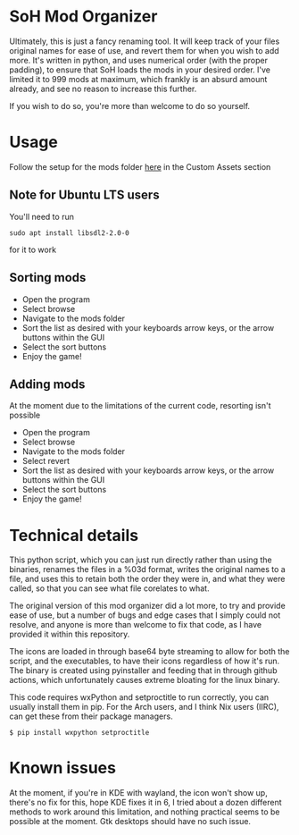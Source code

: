 
# SoH Mod Organizer

Ultimately, this is just a fancy renaming tool. It will keep track of your files original names for ease of use, and revert them for when you wish to add more. It's written in python, and uses numerical order (with the proper padding), to ensure that SoH loads the mods in your desired order. I've limited it to 999 mods at maximum, which frankly is an absurd amount already, and see no reason to increase this further.

If you wish to do so, you're more than welcome to do so yourself.

# Usage

Follow the setup for the mods folder [here](https://github.com/HarbourMasters/Shipwright) in the Custom Assets section

## Note for Ubuntu LTS users
You'll need to run

`sudo apt install libsdl2-2.0-0`

for it to work

## Sorting mods

+ Open the program
+ Select browse
+ Navigate to the mods folder
+ Sort the list as desired with your keyboards arrow keys, or the arrow buttons within the GUI
+ Select the sort buttons
+ Enjoy the game!

## Adding mods

At the moment due to the limitations of the current code, resorting isn't possible

+ Open the program
+ Select browse
+ Navigate to the mods folder
+ Select revert
+ Sort the list as desired with your keyboards arrow keys, or the arrow buttons within the GUI
+ Select the sort buttons
+ Enjoy the game!

# Technical details
This python script, which you can just run directly rather than using the binaries, renames the files in a %03d format, writes the original names to a file, and uses this to retain both the order they were in, and what they were called, so that you can see what file corelates to what.

The original version of this mod organizer did a lot more, to try and provide ease of use, but a number of bugs and edge cases that I simply could not resolve, and anyone is more than welcome to fix that code, as I have provided it within this repository.

The icons are loaded in through base64 byte streaming to allow for both the script, and the executables, to have their icons regardless of how it's run. The binary is created using pyinstaller and feeding that in through github actions, which unfortunately causes extreme bloating for the linux binary.

This code requires wxPython and setproctitle to run correctly, you can usually install them in pip. For the Arch users, and I think Nix users (IIRC), can get these from their package managers.

`$ pip install wxpython setproctitle`

# Known issues
At the moment, if you're in KDE with wayland, the icon won't show up, there's no fix for this, hope KDE fixes it in 6, I tried about a dozen different methods to work around this limitation, and nothing practical seems to be possible at the moment. Gtk desktops should have no such issue.
